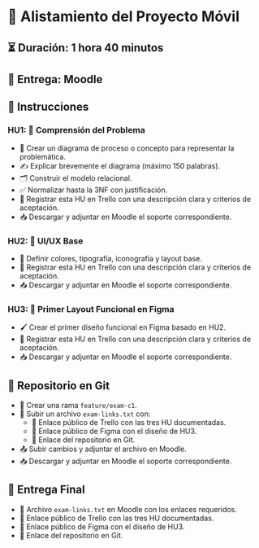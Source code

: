 # 📝 Alistamiento del Proyecto Móvil

## ⏳ Duración: 1 hora 40 minutos
## 📩 Entrega: Moodle

## 📌 Instrucciones

### HU1: 🧩 Comprensión del Problema
- 📌 Crear un diagrama de proceso o concepto para representar la problemática.
- ✍️ Explicar brevemente el diagrama (máximo 150 palabras).
- 🗂️ Construir el modelo relacional.
- ✅ Normalizar hasta la 3NF con justificación.
- 📌 Registrar esta HU en Trello con una descripción clara y criterios de aceptación.
- 📥 Descargar y adjuntar en Moodle el soporte correspondiente.

### HU2: 🎨 UI/UX Base
- 🎨 Definir colores, tipografía, iconografía y layout base.
- 📌 Registrar esta HU en Trello con una descripción clara y criterios de aceptación.
- 📥 Descargar y adjuntar en Moodle el soporte correspondiente.

### HU3: 📐 Primer Layout Funcional en Figma
- 🖌️ Crear el primer diseño funcional en Figma basado en HU2.
- 📌 Registrar esta HU en Trello con una descripción clara y criterios de aceptación.
- 📥 Descargar y adjuntar en Moodle el soporte correspondiente.

## 📂 Repositorio en Git
- 🌿 Crear una rama `feature/exam-c1`.
- 📄 Subir un archivo `exam-links.txt` con:
  - 🔗 Enlace público de Trello con las tres HU documentadas.
  - 🔗 Enlace público de Figma con el diseño de HU3.
  - 🔗 Enlace del repositorio en Git.
- 📤 Subir cambios y adjuntar el archivo en Moodle.
- 📥 Descargar y adjuntar en Moodle el soporte correspondiente.

## 📜 Entrega Final
- 📄 Archivo `exam-links.txt` en Moodle con los enlaces requeridos.
- 🔗 Enlace público de Trello con las tres HU documentadas.
- 🔗 Enlace público de Figma con el diseño de HU3.
- 🔗 Enlace del repositorio en Git.

